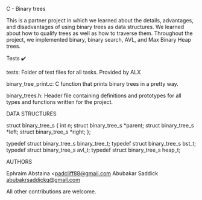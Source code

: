 C - Binary trees

This is a partner project in which we learned about the details, advantages, and disadvantages of using binary trees as data structures. We learned about how to qualify trees as well as how to traverse them. Throughout the project, we implemented binary, binary search, AVL, and Max Binary Heap trees.

Tests ✔️

tests: Folder of test files for all tasks. Provided by ALX

binary_tree_print.c: C function that prints binary trees in a pretty way.

binary_trees.h: Header file containing definitions and prototypes for all types and functions written for the project.

DATA STRUCTURES

struct binary_tree_s
{
    int n;
    struct binary_tree_s *parent;
    struct binary_tree_s *left;
    struct binary_tree_s *right;
};

typedef struct binary_tree_s binary_tree_t;
typedef struct binary_tree_s bst_t;
typedef struct binary_tree_s avl_t;
typedef struct binary_tree_s heap_t;

AUTHORS

Ephraim Abstaina <padcliff88@gmail.com
Abubakar Saddick <abubakrsaddickq@gmail.com>

All other contributions are welcome.

